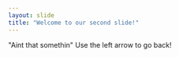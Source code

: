 ```yaml
---
layout: slide
title: "Welcome to our second slide!"
---
```

"Aint that somethin"
Use the left arrow to go back!
